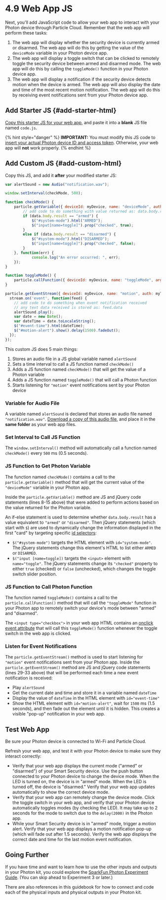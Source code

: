 # 4.9 Web App JS

Next, you'll add JavaScript code to allow your web app to interact with your Photon device through Particle Cloud. Remember that the web app will perform these tasks:

1. The web app will display whether the security device is currently armed or disarmed. The web app will do this by getting the value of the `deviceMode` variable in your Photon device app.
2. The web app will display a toggle switch that can be clicked to remotely toggle the security device between armed and disarmed mode. The web app will do this by calling the `toggleMode()` function in your Photon device app.
3. The web app will display a notification if the security device detects motion when the device is armed. The web app will also display the date and time of the most recent motion notification. The web app will do this by receiving event notifications sent from your Photon device app.

## Add Starter JS {#add-starter-html}

[​Copy this starter JS for your web app](https://docs.idew.org/code-internet-of-things/references/web-app#js), and paste it into a **blank** JS file named `code.js`.

{% hint style="danger" %}
**IMPORTANT:** You must modify this JS code to [insert your actual Photon device ID and access token](https://docs.idew.org/code-internet-of-things/references/particle-cloud/web-app-prep-steps#device-id-and-access-token). Otherwise, your web app will **not** work properly.
{% endhint %}

## Add Custom JS {#add-custom-html}

Copy this JS, and add it **after** your modified starter JS:

```javascript
var alertSound = new Audio("notification.wav");

window.setInterval(checkMode, 500);

function checkMode() {
    particle.getVariable({ deviceId: myDevice, name: "deviceMode", auth: myToken }).then(function(data) {
        // add code to do something with value returned as: data.body.result
        if (data.body.result == "armed") {
            $("#system-mode").html("ARMED");
            $("input[name=toggle]").prop("checked", true);
        }
        else if (data.body.result == "disarmed") {
            $("#system-mode").html("DISARMED");
            $("input[name=toggle]").prop("checked", false);
        }
    }, function(err) {
            console.log("An error occurred: ", err);
    });
}

function toggleMode() {
    particle.callFunction({ deviceId: myDevice, name: "toggleMode", argument: "data", auth: myToken });
}

particle.getEventStream({ deviceId: myDevice, name: "motion", auth: myToken }).then(function(stream) {
  stream.on('event', function(feed) {
    // add code to do something when event notification received
    // any text data received is stored as: feed.data
    alertSound.play();
    var date = new Date();
    var dateTime = date.toLocaleString();
    $("#event-time").html(dateTime);
    $("#motion-alert").show().delay(1500).fadeOut();
  });
});
```

This custom JS does 5 main things:

1. Stores an audio file in a JS global variable named `alertSound`
2. Sets a time interval to call a JS function named `checkMode()`
3. Adds a JS function named `checkMode()` that will get the value of a Photon variable
4. Adds a JS function named `toggleMode()` that will call a Photon function
5. Starts listening for `"motion"` event notifications sent by your Photon device

### Variable for Audio File

A variable named `alertSound` is declared that stores an audio file named `"notification.wav"`. [Download a copy of this audio file](https://drive.google.com/open?id=1MYgo-SFuQLOSA2Z0tW8eVqg_5P6EYtc1), and place it in the **same folder** as your web app files.

### Set Interval to Call JS Function

The `window.setInterval()` method will automatically call a function named `checkMode()` every `500` ms \(0.5 seconds\).

### JS Function to Get Photon Variable

The function named `checkMode()` contains a call to the `particle.getVariable()` method that will get the current value of the `"deviceMode"` variable in your Photon app.

Inside the `particle.getVariable()` method are JS and jQuery code statements \(lines 8-15 above\) that were added to perform actions based on the value returned for the Photon variable.

An if-else statement is used to determine whether `data.body.result` has a value equivalent to `"armed"` or `"disarmed"`. Then jQuery statements \(which start with `$`\) are used to dynamically change the information displayed in the first "card" by targeting specific [id selectors](https://www.w3schools.com/jquery/jquery_selectors.asp):

* `$("#system-mode")` targets the HTML element with `id="system-mode"`. The jQuery statements change this element's HTML to list either `ARMED` or `DISARMED`.
* `$("input [name=toggle])` targets the `<input>` element with `name="toggle"`. The jQuery statements change its `"checked"` property to either `true` \(checked\) or `false` \(unchecked\), which changes the toggle switch slider position.

### JS Function to Call Photon Function

The function named `toggleMode()` contains a call to the `particle.callFunction()` method that will call the `"toggleMode"` function in your Photon app to remotely switch your device's mode between "armed" and "disarmed".

The `<input type="checkbox">` in your web app HTML contains an [onclick event attribute](https://www.w3schools.com/tags/ev_onclick.asp) that will call this `toggleMode()` function whenever the toggle switch in the web app is clicked.

### Listen for Event Notifications

The `particle.getEventStream()` method is used to start listening for `"motion"` event notifications sent from your Photon app. Inside the `particle.getEventStream()` method are JS and jQuery code statements \(lines 29-33 above\) that will be performed each time a new event notification is received:

* Play `alertSound`
* Get the current date and time and store it in a variable named `dateTime`
* Display the value of `dateTime` in the HTML element with `id="event-time"`
* Show the HTML element with `id="motion-alert"`, wait for `1500` ms \(1.5 seconds\), and then fade out the element until it is hidden. This creates a visible "pop-up" notification in your web app.

## Test Web App

Be sure your Photon device is connected to Wi-Fi and Particle Cloud.

Refresh your web app, and test it with your Photon device to make sure they interact correctly:

* Verify that your web app displays the current mode \("armed" or "disarmed"\) of your Smart Security device. Use the push button connected to your Photon device to change the device mode.  When the LED is turned on, the device is in "armed" mode. When the LED is turned off, the device is "disarmed." Verify that your web app updates automatically to show the correct device mode.
* Verify that your web app can remotely change the device mode. Click the toggle switch in your web app, and verify that your Photon device automatically toggles modes \(by checking the LED\). It may take up to 2 seconds for the mode to switch due to the `delay(2000)` in the Photon app.
* While your Smart Security device is in "armed" mode, trigger a motion alert. Verify that your web app displays a motion notification pop-up \(which will fade out after 1.5 seconds\). Verify the web app displays the correct date and time for the last motion event notification.

## Going Further

If you have time and want to learn how to use the other inputs and outputs in your Photon kit, you could explore the [SparkFun Photon Experiment Guide](https://learn.sparkfun.com/tutorials/sparkfun-inventors-kit-for-photon-experiment-guide).  \(You can skip ahead to Experiment 3 or later.\)

There are also references in this guidebook for how to connect and code each of the physical inputs and physical outputs in your Photon kit.

